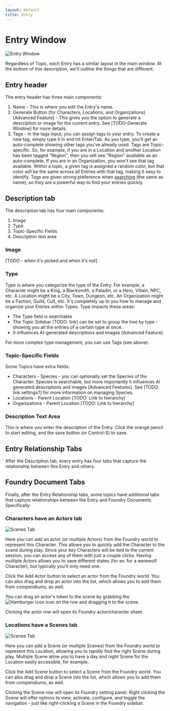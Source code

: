 ```yaml
---
layout: default
title: Entry
---
```

# Entry Window
![Entry Window](assets/images/entry-content.webp)

Regardless of Topic, each Entry has a similar layout in the main window.  At the bottom of this description, we'll outline the things that are different.

## Entry header
The entry header has three main components:
1. Name - This is where you edit the Entry's name.
2. Generate Button (for Characters, Locations, and Organizations)[Advanced Feature] - This gives you the option to generate a description or image for the current entry.  See [TODO-Generate Window] for more details.
3. Tags - In the tags input, you can assign tags to your entry.  To create a new tag, simply type it in and hit Enter/Tab.  As you type, you'll get an auto-complete showing other tags you've already used.  Tags are Topic-specific.  So, for example, if you are in a Location and another Location has been tagged "Region", then you will see "Region" available as an auto-complete.  If you are in an Organization, you won't see that tag available.  Within a topic, a given tag is assigned a random color, but that color will be the same across all Entries with that tag, making it easy to identify.  Tags are given strong preference when [searching](search) (the same as name), so they are a powerful way to find your entries quickly.

## Description tab
The description tab has four main components:
1. Image
2. Type
3. Topic-Specific Fields
4. Description text area

### Image
[TODO - when it's picked and when it's not]

### Type
Type is where you categorize the type of the Entry.  For example, a Character might be a King, a Blacksmith, a Paladin, or a Hero, Villain, NPC, etc.  A Location might be a City, Town, Dungeon, etc.  An Organization might be a Faction, Guild, Cult, etc.  It's completely up to you how to manage and organize your Entries within Types.  Type impacts these areas:
- The Type field is searchable 
- The Topic Sidebar [TODO: link] can be set to group the tree by type - showing you all the entries of a certain type at once.
- It influences AI-generated descriptions and images [Advanced Feature].  

For more complex type management, you can use Tags (see above).

### Topic-Specific Fields
Some Topics have extra fields: 
- Characters - Species - you can optionally set the Species of the Character.  Species is searchable, but more importantly it influences Ai generated descriptions and images [Advanced Features].  See [TODO: link settings?] for more information on managing Species.
- Locations - Parent Location [TODO: Link to hierarchy]
- Organizations - Parent Location [TODO: Link to hierarchy]

### Description Text Area
This is where you enter the description of the Entry.  Click the orange pencil to start editing, and the save button (or Control-S) to save.

## Entry Relationship Tabs
After the Description tab, every entry has four tabs that capture the relationship between this Entry and others.

## Foundry Document Tabs
Finally, after the Entry Relationship tabs, some topics have additional tabs that capture relationships between the Entry and Foundry Documents.  Specifically:

### Characters have an Actors tab
![Scenes Tab](assets/images/scenes-tab.webp)

Here you can add an actor (or multiple Actors) from the Foundry world to represent this Character.  This allows you to quickly add the Character to the scene during play.  Since your key Characters will be tied to the current session,  you can access any of them with just a couple clicks.  Having multiple Actors allows you to save different states (for ex. for a werewolf Character), but typically you'll only need one.

Click the Add Actor button to select an actor from the Foundry world.  You can also drag and drop an actor into the list, which allows you to add them from compendiums, as well.

You can drag an actor's token to the scene by grabbing the ![Hamburger Icon](assets/images/hamburger.webp) icon on the row and dragging it to the scene.

Clicking the actor row will open its Foundry actor/character sheet.

### Locations have a Scenes tab
![Scenes Tab](assets/images/scenes-tab.webp)

Here you can add a Scene (or multiple Scenes) from the Foundry world to represent this Location, allowing you to rapidly find the right Scene during play.  Multiple Scene allow you to have a day and night Scene for the Location easily accessible, for example.

Click the Add Scene button to select a Scene from the Foundry world.  You can also drag and drop a Scene into the list, which allows you to add them from compendiums, as well.

Clicking the Scene row will open its Foundry setting panel.  Right clicking the Scene will offer options to view, activate, configure, and toggle the navigation - just like right-clicking a Scene in the Foundry sidebar.

